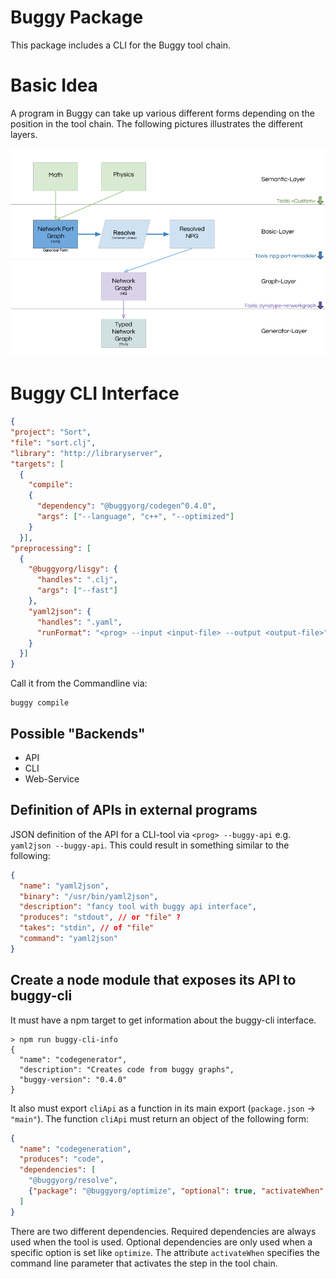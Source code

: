 # Buggy Package

This package includes a CLI for the Buggy tool chain.

# Basic Idea

A program in Buggy can take up various different forms depending on the position in the
tool chain. The following pictures illustrates the different layers.

![The Buggy toolchain with its layers](res/toolchain.png)

# Buggy CLI Interface

```json
{
"project": "Sort",
"file": "sort.clj",
"library": "http://libraryserver",
"targets": [
  {
    "compile":
    {
      "dependency": "@buggyorg/codegen^0.4.0",
      "args": ["--language", "c++", "--optimized"]
    }
  }],
"preprocessing": [
  {
    "@buggyorg/lisgy": {
      "handles": ".clj",
      "args": ["--fast"]
    },
    "yaml2json": {
      "handles": ".yaml",
      "runFormat": "<prog> --input <input-file> --output <output-file>"
    }
  }]
}
```

Call it from the Commandline via:

```
buggy compile
```

## Possible "Backends"

- API
- CLI
- Web-Service

## Definition of APIs in external programs

JSON definition of the API for a CLI-tool via `<prog> --buggy-api` e.g. `yaml2json --buggy-api`.
This could result in something similar to the following:

```json
{
  "name": "yaml2json",
  "binary": "/usr/bin/yaml2json",
  "description": "fancy tool with buggy api interface",
  "produces": "stdout", // or "file" ?
  "takes": "stdin", // of "file"
  "command": "yaml2json"
}
```

## Create a node module that exposes its API to buggy-cli

It must have a npm target to get information about the buggy-cli interface.

```
> npm run buggy-cli-info
{
  "name": "codegenerator",
  "description": "Creates code from buggy graphs",
  "buggy-version": "0.4.0"
}
```

It also must export `cliApi` as a function in its
main export (`package.json` → `"main"`). The function `cliApi` must
return an object of the following form:

```json
{
  "name": "codegeneration",
  "produces": "code",
  "dependencies": [
    "@buggyorg/resolve",
    {"package": "@buggyorg/optimize", "optional": true, "activateWhen": "optimize"}
  ]
}
```

There are two different dependencies. Required dependencies are always used when the
tool is used. Optional dependencies are only used when a specific option is set like `optimize`.
The attribute `activateWhen` specifies the command line parameter that activates the
step in the tool chain.
